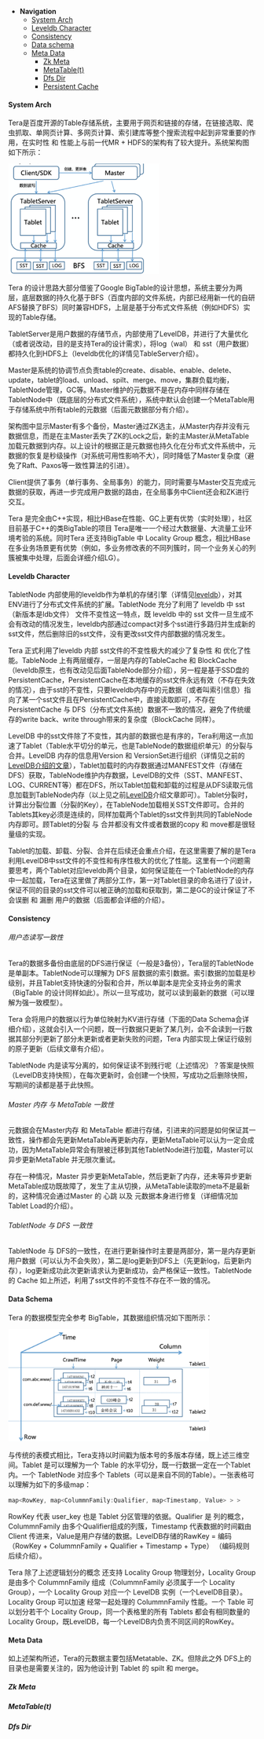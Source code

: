 * **Navigation**
  * [System Arch](https://github.com/joeylichang/joeylichang.github.io/blob/master/src/tera/overview/overview.md#system-arch)
  * [Leveldb Character](https://github.com/joeylichang/joeylichang.github.io/blob/master/src/tera/overview/overview.md#leveldb-character)
  * [Consistency](https://github.com/joeylichang/joeylichang.github.io/blob/master/src/tera/overview/overview.md#consistency)
  * [Data schema](https://github.com/joeylichang/joeylichang.github.io/blob/master/src/tera/overview/overview.md#data-schema)
  * [Meta Data](https://github.com/joeylichang/joeylichang.github.io/blob/master/src/tera/overview/overview.md#meta-data)
    * [Zk Meta](https://github.com/joeylichang/joeylichang.github.io/blob/master/src/tera/overview/overview.md#zk-meta)
    * [MetaTable(t)](https://github.com/joeylichang/joeylichang.github.io/blob/master/src/tera/overview/overview.md#meta-tablet)
    * [Dfs Dir](https://github.com/joeylichang/joeylichang.github.io/blob/master/src/tera/overview/overview.md#dfs-dir)
    * [Persistent Cache](https://github.com/joeylichang/joeylichang.github.io/blob/master/src/tera/overview/overview.md#persistent-cache)



#### System Arch

Tera是百度开源的Table存储系统，主要用于网页和链接的存储，在链接选取、爬虫抓取、单网页计算、多网页计算、索引建库等整个搜索流程中起到非常重要的作用，在实时性 和 性能上与前一代MR + HDFS的架构有了较大提升。系统架构图如下所示：

<img src="../../../images/tera_arch.png" alt="../../../images/tera_arch.png" style="zoom:30%;" />

Tera 的设计思路大部分借鉴了Google BigTable的设计思想，系统主要分为两层，底层数据的持久化基于BFS（百度内部的文件系统，内部已经用新一代的自研AFS替换了BFS）同时兼容HDFS，上层是基于分布式文件系统（例如HDFS）实现的Table存储。

TabletServer是用户数据的存储节点，内部使用了LevelDB，并进行了大量优化（或者说改动，目的是支持Tera的设计需求），将log（wal） 和 sst（用户数据）都持久化到HDFS上（leveldb优化的详情见TableServer介绍）。

Master是系统的协调节点负责table的create、disable、enable、delete、update，tablet的load、unload、spilt、merge、move，集群负载均衡，TabletNode管理，GC等。Master维护的元数据不是在内存中同样存储在TabletNode中（既底层的分布式文件系统），系统中默认会创建一个MetaTable用于存储系统中所有table的元数据（后面元数据部分有介绍）。

架构图中显示Master有多个备份，Master通过ZK选主，从Master内存并没有元数据信息，而是在主Master丢失了ZK的Lock之后，新的主Master从MetaTable加载元数据到内存。以上设计的根据正是元数据也持久化在分布式文件系统中，元数据的恢复是秒级操作（对系统可用性影响不大），同时降低了Master复杂度（避免了Raft、Paxos等一致性算法的引进）。

Client提供了事务（单行事务、全局事务）的能力，同时需要与Master交互完成元数据的获取，再进一步完成用户数据的路由，在全局事务中Client还会和ZK进行交互。

Tera 是完全由C++实现，相比HBase在性能、GC上更有优势（实时处理），社区目前基于C++的类BigTable的项目 Tera是唯一一个经过大数据量、大流量工业环境考验的系统。同时Tera 还支持BigTable 中 Locality Group 概念，相比HBase在多业务场景更有优势（例如，多业务修改表的不同列簇时，同一个业务关心的列簇被集中处理，后面会详细介绍LG）。



#### Leveldb Character

TabletNode 内部使用的leveldb作为单机的存储引擎（详情见[leveldb](https://github.com/joeylichang/joeylichang.github.io/blob/master/src/leveldb/overview.md)），对其ENV进行了分布式文件系统的扩展。TabletNode 充分了利用了 leveldb 中 sst（新版本是ldb文件） 文件不变性这一特点，既 leveldb 中的 sst 文件一旦生成不会有改动的情况发生，leveldb内部通过compact对多个sst进行多路归并生成新的sst文件，然后删除旧的sst文件，没有更改sst文件内部数据的情况发生。

Tera 正式利用了leveldb 内部 sst文件的不变性极大的减少了复杂性 和 优化了性能。TableNode 上有两层缓存，一层是内存的TableCache 和 BlockCache（leveldb原生，也有改动见后面TableNode部分介绍），另一程是基于SSD盘的PersistentCache，PersistentCache在本地缓存的sst文件永远有效（不存在失效的情况），由于sst的不变性，只要leveldb内存中的元数据（或者叫索引信息）指向了某一个sst文件且在PersistentCache中，直接读取即可，不存在PersistentCache 与 DFS（分布式文件系统）数据不一致的情况，避免了传统缓存的write back、write through带来的复杂度（BlockCache 同样）。

LevelDB 中的sst文件除了不变性，其内部的数据也是有序的，Tera利用这一点加速了Tablet（Table水平切分的单元，也是TableNode的数据组织单元）的分裂与合并。LevelDB 内存的信息用Version 和 VersionSet进行组织（详情见之前的[LevelDB介绍的文章](https://github.com/joeylichang/joeylichang.github.io/blob/master/src/leveldb/data_type.md)），Tablet加载时的内存数据通过MANFEST文件（存储在DFS）获取，TableNode维护内存数据，LevelDB的文件（SST、MANFEST、LOG、CURRENT等）都在DFS，所以Tablet加载和卸载的过程是从DFS读取元信息加载到TableNode内存（以上见之前[LevelDB](https://github.com/joeylichang/joeylichang.github.io/blob/master/src/leveldb/overview.md)介绍文章即可）。Tablet分裂时，计算出分裂位置（分裂的Key），在TableNode加载相关SST文件即可。合并的Tablets其key必须是连续的，同样加载两个Tablet的sst文件到共同的TableNode内存即可。顾Tablet的分裂 与 合并都没有文件或者数据的copy 和 move都是很轻量级的实现。

Tablet的加载、卸载、分裂、合并在后续还会重点介绍，在这里需要了解的是Tera 利用LevelDB中sst文件的不变性和有序性极大的优化了性能。这里有一个问题需要思考，两个Tablet对应leveldb两个目录，如何保证能在一个TabletNode的内存中一起加载，Tera在这里做了两部分工作，第一对Tablet目录的命名进行了设计，保证不同的目录的sst文件可以被正确的加载和获取到，第二是GC的设计保证了不会误删 和 漏删 用户的数据（后面都会详细的介绍）。



#### Consistency

###### 用户态读写一致性

Tera的数据多备份由底层的DFS进行保证（一般是3备份），Tera层的TabletNode是单副本。TabletNode可以理解为 DFS 层数据的索引数据。索引数据的加载是秒级别，并且Tablet支持快速的分裂和合并，所以单副本是完全支持业务的需求（BigTable 的设计同样如此）。所以一旦写成功，就可以读到最新的数据（可以理解为强一致模型）。

Tera 会将用户的数据以行为单位映射为KV进行存储（下面的Data Schema会详细介绍），这就会引入一个问题，既一行数据只更新了某几列，会不会读到一行数据其部分列更新了部分未更新或者更新失败的问题，Tera 内部实现上保证行级别的原子更新（后续文章有介绍）。

TabletNode 内是读写分离的，如何保证读不到残行呢（上述情况）？答案是快照（LevelDB支持快照），在每次更新时，会创建一个快照，写成功之后删除快照，写期间的读都是基于此快照。



###### Master 内存 与 MetaTable 一致性

元数据会在Master内存 和 MetaTable 都进行存储，引进来的问题是如何保证其一致性，操作都会先更新MetaTable再更新内存，更新MetaTable可以认为一定会成功，因为MetaTable异常会有限被迁移到其他TabletNode进行加载，Master可以异步更新MetaTable 并无限次重试。

存在一种情况，Master 异步更新MetaTable，然后更新了内存，还未等异步更新MetaTable成功既故障了，发生了主从切换，从MetaTable读取的meta不是最新的，这种情况会通过Master 的 心跳 以及 元数据本身进行修复（详细情况加Tablet Load的介绍）。



###### TabletNode 与 DFS 一致性

TabletNode 与 DFS的一致性，在进行更新操作时主要是两部分，第一是内存更新用户数据（可以认为不会失败），第二是log更新到DFS上（先更新log，后更新内存），log更新成功此次更新请求认为更新成功，会严格保证一致性。TabletNode 的 Cache 如上所述，利用了sst文件的不变性不存在不一致的情况。



#### Data Schema

Tera 的数据模型完全参考 BigTable，其数据组织情况如下图所示：

<img src="../../../images/tera_data_schema.png" alt="tera_data_schema.png" style="zoom:40%;" />

与传统的表模式相比，Tera支持以时间戳为版本号的多版本存储，既上述三维空间。Tablet 是可以理解为一个 Table 的水平切分，既一行数据一定在一个Tablet内。一个 TabletNode 对应多个 Tablets（可以是来自不同的Table）。一张表格可以理解为如下的多级map： 

```C++
map<RowKey, map<ColummnFamily:Qualifier, map<Timestamp, Value> > > 
```

RowKey 代表 user_key 也是 Tablet 分区管理的依据。Qualifier 是 列的概念，ColummnFamily 由多个Qualifier组成的列簇，Timestamp 代表数据的时间戳由 Client 传进来，Value是用户存储的数据。LevelDB存储的RawKey = 编码（RowKey + ColummnFamily + Qualifier + Timestamp + Type） （编码规则后续介绍）。

Tera 除了上述逻辑划分的概念 还支持 Locality Group 物理划分，Locality Group 是由多个 ColummnFamily 组成（ColummnFamily 必须属于一个 Locality Group），一个 Locality Group 对应一个 LevelDB 实例（一个LevelDB目录）。Locality Group 可以加速 经常一起处理的 ColummnFamily 性能。一个 Table 可以划分若干个   Locality Group，同一个表格里的所有 Tablets 都会有相同数量的 Locality Group，既LevelDB，每一个LevelDB内负责不同区间的RowKey。



#### Meta Data

如上述架构所述，Tera的元数据主要包括Metatable、ZK。但除此之外 DFS上的目录也是需要关注的，因为他设计到 Tablet 的 spilt 和 merge。

##### Zk Meta

##### MetaTable(t)

##### Dfs Dir



